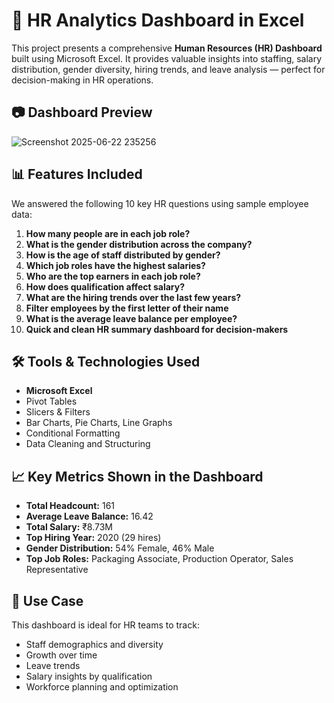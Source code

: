 # 👥 HR Analytics Dashboard in Excel

This project presents a comprehensive **Human Resources (HR) Dashboard** built using Microsoft Excel. It provides valuable insights into staffing, salary distribution, gender diversity, hiring trends, and leave analysis — perfect for decision-making in HR operations.

## 📷 Dashboard Preview
![Screenshot 2025-06-22 235256](https://github.com/user-attachments/assets/0797d526-eb6d-46ca-9695-cbcfb3fbfdde)


## 📊 Features Included

We answered the following 10 key HR questions using sample employee data:

1. **How many people are in each job role?**
2. **What is the gender distribution across the company?**
3. **How is the age of staff distributed by gender?**
4. **Which job roles have the highest salaries?**
5. **Who are the top earners in each job role?**
6. **How does qualification affect salary?**
7. **What are the hiring trends over the last few years?**
8. **Filter employees by the first letter of their name**
9. **What is the average leave balance per employee?**
10. **Quick and clean HR summary dashboard for decision-makers**

## 🛠 Tools & Technologies Used

- **Microsoft Excel**  
- Pivot Tables  
- Slicers & Filters  
- Bar Charts, Pie Charts, Line Graphs  
- Conditional Formatting  
- Data Cleaning and Structuring

## 📈 Key Metrics Shown in the Dashboard

- **Total Headcount:** 161  
- **Average Leave Balance:** 16.42  
- **Total Salary:** ₹8.73M  
- **Top Hiring Year:** 2020 (29 hires)  
- **Gender Distribution:** 54% Female, 46% Male  
- **Top Job Roles:** Packaging Associate, Production Operator, Sales Representative  

## 🚀 Use Case

This dashboard is ideal for HR teams to track:
- Staff demographics and diversity
- Growth over time
- Leave trends
- Salary insights by qualification
- Workforce planning and optimization


